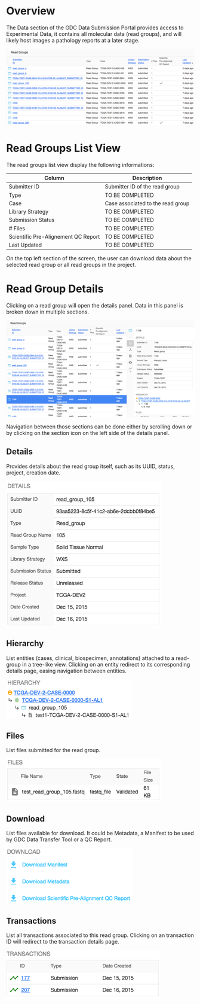 # Overview

The Data section of the GDC Data Submission Portal provides access to Experimental Data, it contains all molecular data (read groups), and will likely host images a pathology reports at a later stage.

[![GDC Submission Read Groups](images/GDC_Submission_Data.png)](images/GDC_Submission_Data.png "Click to see the full image.")

# Read Groups List View

The read groups list view display the following informations:

|Column|Description|
| --- | --- |
| Submitter ID | Submitter ID of the read group |
| Type | TO BE COMPLETED |
| Case | Case associated to the read group |
| Library Strategy | TO BE COMPLETED |
| Submission Status | TO BE COMPLETED |
| # Files | TO BE COMPLETED |
| Scientific Pre-Alignement QC Report | TO BE COMPLETED |
| Last Updated | TO BE COMPLETED |

On the top left section of the screen, the user can download data about the selected read group or all read groups in the project.

# Read Group Details

Clicking on a read group will open the details panel. Data in this panel is broken down in multiple sections.

[![GDC Submission Read Group Details](images/GDC_Submission_Data_Read_Group_Details.png)](images/GDC_Submission_Data_Read_Group_Details.png "Click to see the full image.")

Navigation between those sections can be done either by scrolling down or by clicking on the section icon on the left side of the details panel.

## Details

Provides details about the read group itself, such as its UUID, status, project, creation date.

[![GDC Submission Read Group Details](images/GDC_Submission_Data_Read_Group_Details_Details.png)](images/GDC_Submission_Data_Read_Group_Details_Details.png "Click to see the full image.")

## Hierarchy

List entities (cases, clinical, biospecimen, annotations) attached to a read-group in a tree-like view. Clicking on an entity redirect to its corresponding details page, easing navigation between entities.

[![GDC Submission Read Group Details Hierarchy](images/GDC_Submission_Data_Read_Group_Details_Hierarchy.png)](images/GDC_Submission_Data_Read_Group_Details_Hierarchy.png "Click to see the full image.")

## Files

List files submitted for the read group.

[![GDC Submission Read Group Details Files](images/GDC_Submission_Data_Read_Group_Details_Files.png)](images/GDC_Submission_Data_Read_Group_Details_Files.png "Click to see the full image.")

## Download

List files available for download. It could be Metadata, a Manifest to be used by GDC Data Transfer Tool or a QC Report.

[![GDC Submission Read Group Details Download](images/GDC_Submission_Data_Read_Group_Details_Download.png)](images/GDC_Submission_Data_Read_Group_Details_Download.png "Click to see the full image.")

## Transactions

List all transactions associated to this read group. Clicking on an transaction ID will redirect to the transaction details page.

[![GDC Submission Read Group Details Transactions](images/GDC_Submission_Data_Read_Group_Details_Transactions.png)](images/GDC_Submission_Data_Read_Group_Details_Transactions.png "Click to see the full image.")
